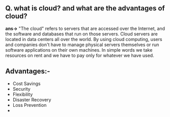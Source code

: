 ## **Q.** what is cloud? and what are the advantages of cloud?

**ans->** "The cloud" refers to servers that are accessed over the Internet, and the software and databases that run on those servers. Cloud servers are located in data centers all over the world. By using cloud computing, users and companies don't have to manage physical servers themselves or run software applications on their own machines.
In simple words we take resources on rent and we have to pay only for whatever we have used.

## Advantages:-
  * Cost Savings
  * Security
  * Flexibility
  * Disaster Recovery
  * Loss Prevention
  * 
